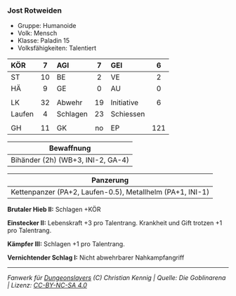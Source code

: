### Jost Rotweiden

- Gruppe: Humanoide
- Volk: Mensch
- Klasse: Paladin 15
- Volksfähigkeiten: Talentiert

| KÖR    |  7  | AGI      |  7  | GEI        |  6  |
| :----- | :-: | :------- | :-: | :--------- | :-: |
| ST     | 10  | BE       |  2  | VE         |  2  |
| HÄ     |  9  | GE       |  0  | AU         |  0  |
|        |     |          |     |            |     |
| LK     | 32  | Abwehr   | 19  | Initiative |  6  |
| Laufen |  4  | Schlagen | 23  | Schiessen  |     |
|        |     |          |     |            |     |
| GH     | 11  | GK       | no  | EP         | 121 |

|            Bewaffnung             |
| :-------------------------------: |
| Bihänder (2h) (WB+3, INI-2, GA-4) |

|                         Panzerung                         |
| :-------------------------------------------------------: |
| Kettenpanzer (PA+2, Laufen-0.5), Metallhelm (PA+1, INI-1) |

**Brutaler Hieb II:** Schlagen +KÖR

**Einstecker II:** Lebenskraft +3 pro Talentrang. Krankheit und Gift trotzen +1 pro Talentrang.

**Kämpfer III:** Schlagen +1 pro Talentrang.

**Vernichtender Schlag I:** Nicht abwehrbarer Nahkampfangriff

---

_Fanwerk für [Dungeonslayers](https://www.dungeonslayers.net/) (C) Christian Kennig | Quelle: Die Goblinarena | Lizenz: [CC-BY-NC-SA 4.0](https://creativecommons.org/licenses/by-nc-sa/4.0/deed.de)_

